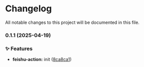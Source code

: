 # Changelog

All notable changes to this project will be documented in this file.

### 0.1.1 (2025-04-19)


### ✨ Features

* **feishu-action:** init ([8ca8ca1](https://github.com/azurepwq/feishu-action/commit/8ca8ca12633cdf5496ddfb2f2f1ddc0972e11599))

